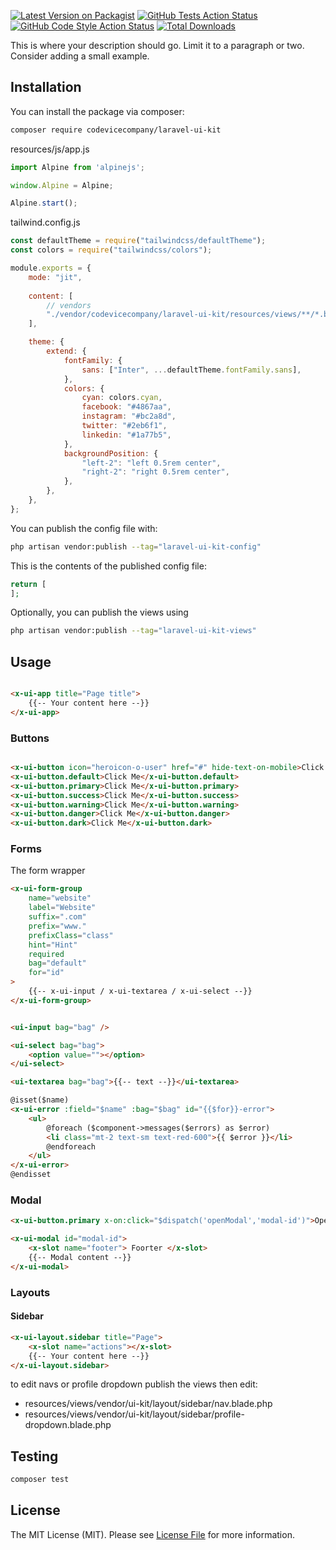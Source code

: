 [![Latest Version on Packagist](https://img.shields.io/packagist/v/codevicecompany/laravel-ui-kit.svg?style=flat-square)](https://packagist.org/packages/codevicecompany/laravel-ui-kit)
[![GitHub Tests Action Status](https://img.shields.io/github/workflow/status/codevicecompany/laravel-ui-kit/run-tests?label=tests)](https://github.com/codevicecompany/laravel-ui-kit/actions?query=workflow%3Arun-tests+branch%3Amain)
[![GitHub Code Style Action Status](https://img.shields.io/github/workflow/status/codevicecompany/laravel-ui-kit/Check%20&%20fix%20styling?label=code%20style)](https://github.com/codevicecompany/laravel-ui-kit/actions?query=workflow%3A"Check+%26+fix+styling"+branch%3Amain)
[![Total Downloads](https://img.shields.io/packagist/dt/codevicecompany/laravel-ui-kit.svg?style=flat-square)](https://packagist.org/packages/codevicecompany/laravel-ui-kit)

This is where your description should go. Limit it to a paragraph or two. Consider adding a small example.

## Installation

You can install the package via composer:

```bash
composer require codevicecompany/laravel-ui-kit
```

resources/js/app.js

```javascript
import Alpine from 'alpinejs';

window.Alpine = Alpine;

Alpine.start();
```

tailwind.config.js

```javascript
const defaultTheme = require("tailwindcss/defaultTheme");
const colors = require("tailwindcss/colors");

module.exports = {
    mode: "jit",
    
    content: [
        // vendors
        "./vendor/codevicecompany/laravel-ui-kit/resources/views/**/*.blade.php",
    ],

    theme: {
        extend: {
            fontFamily: {
                sans: ["Inter", ...defaultTheme.fontFamily.sans],
            },
            colors: {
                cyan: colors.cyan,
                facebook: "#4867aa",
                instagram: "#bc2a8d",
                twitter: "#2eb6f1",
                linkedin: "#1a77b5",
            },
            backgroundPosition: {
                "left-2": "left 0.5rem center",
                "right-2": "right 0.5rem center",
            },
        },
    },
};
```

You can publish the config file with:

```bash
php artisan vendor:publish --tag="laravel-ui-kit-config"
```

This is the contents of the published config file:

```php
return [
];
```

Optionally, you can publish the views using

```bash
php artisan vendor:publish --tag="laravel-ui-kit-views"
```

## Usage

```html

<x-ui-app title="Page title">
    {{-- Your content here --}}
</x-ui-app>
```

### Buttons

```html

<x-ui-button icon="heroicon-o-user" href="#" hide-text-on-mobile>Click Me</x-ui-button>
<x-ui-button.default>Click Me</x-ui-button.default>
<x-ui-button.primary>Click Me</x-ui-button.primary>
<x-ui-button.success>Click Me</x-ui-button.success>
<x-ui-button.warning>Click Me</x-ui-button.warning>
<x-ui-button.danger>Click Me</x-ui-button.danger>
<x-ui-button.dark>Click Me</x-ui-button.dark>
```

### Forms

The form wrapper

```html
<x-ui-form-group
    name="website"
    label="Website"
    suffix=".com"
    prefix="www."
    prefixClass="class"
    hint="Hint"
    required
    bag="default"
    for="id"
>
    {{-- x-ui-input / x-ui-textarea / x-ui-select --}}
</x-ui-form-group>
```

```html

<ui-input bag="bag" />

<ui-select bag="bag">
    <option value=""></option>
</ui-select>

<ui-textarea bag="bag">{{-- text --}}</ui-textarea>

@isset($name)
<x-ui-error :field="$name" :bag="$bag" id="{{$for}}-error">
    <ul>
        @foreach ($component->messages($errors) as $error)
        <li class="mt-2 text-sm text-red-600">{{ $error }}</li>
        @endforeach
    </ul>
</x-ui-error>
@endisset
```

### Modal

```html
<x-ui-button.primary x-on:click="$dispatch('openModal','modal-id')">Open</x-ui-button.primary>

<x-ui-modal id="modal-id">
    <x-slot name="footer"> Foorter </x-slot>
    {{-- Modal content --}}
</x-ui-modal>
```


### Layouts
#### Sidebar

```html
<x-ui-layout.sidebar title="Page">
    <x-slot name="actions"></x-slot>
    {{-- Your content here --}}
</x-ui-layout.sidebar>
```

to edit navs or profile dropdown publish the views then edit:

- resources/views/vendor/ui-kit/layout/sidebar/nav.blade.php
- resources/views/vendor/ui-kit/layout/sidebar/profile-dropdown.blade.php


## Testing

```bash
composer test
```

## License

The MIT License (MIT). Please see [License File](LICENSE.md) for more information.
